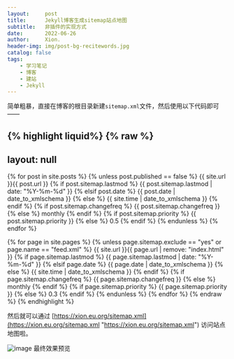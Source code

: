 ```yaml
---
layout:     post
title:      Jekyll博客生成sitemap站点地图
subtitle:   非插件的实现方式
date:       2022-06-26
author:     Xion.
header-img: img/post-bg-recitewords.jpg
catalog: false
tags:
    - 学习笔记
    - 博客
    - 建站
    - Jekyll
---
```


简单粗暴，直接在博客的根目录新建`sitemap.xml`文件，然后使用以下代码即可——

{% highlight liquid%}
{% raw %}
  ---
  layout: null
  ---
  <?xml version="1.0" encoding="UTF-8"?>
  <urlset xmlns="http://www.sitemaps.org/schemas/sitemap/0.9">
  {% for post in site.posts %}
    {% unless post.published == false %}
      <url>
        <loc>{{ site.url }}{{ post.url }}</loc>
          {% if post.sitemap.lastmod %}
            <lastmod>{{ post.sitemap.lastmod | date: "%Y-%m-%d" }}</lastmod>
          {% elsif post.date %}
            <lastmod>{{ post.date | date_to_xmlschema }}</lastmod>
          {% else %}
            <lastmod>{{ site.time | date_to_xmlschema }}</lastmod>
          {% endif %}
          {% if post.sitemap.changefreq %}
            <changefreq>{{ post.sitemap.changefreq }}</changefreq>
          {% else %}
            <changefreq>monthly</changefreq>
          {% endif %}
          {% if post.sitemap.priority %}
            <priority>{{ post.sitemap.priority }}</priority>
          {% else %}
            <priority>0.5</priority>
          {% endif %}
      </url>
    {% endunless %}
  {% endfor %}

  {% for page in site.pages %}
    {% unless page.sitemap.exclude == "yes" or page.name == "feed.xml" %}
      <url>
        <loc>{{ site.url }}{{ page.url | remove: "index.html" }}</loc>
         {% if page.sitemap.lastmod %}
           <lastmod>{{ page.sitemap.lastmod | date: "%Y-%m-%d" }}</lastmod>
         {% elsif page.date %}
           <lastmod>{{ page.date | date_to_xmlschema }}</lastmod>
         {% else %}
           <lastmod>{{ site.time | date_to_xmlschema }}</lastmod>
         {% endif %}
         {% if page.sitemap.changefreq %}
           <changefreq>{{ page.sitemap.changefreq }}</changefreq>
         {% else %}
           <changefreq>monthly</changefreq>
         {% endif %}
         {% if page.sitemap.priority %}
           <priority>{{ page.sitemap.priority }}</priority>
         {% else %}
           <priority>0.3</priority>
         {% endif %}
      </url>
    {% endunless %}
  {% endfor %}
  </urlset>
{% endraw %}
{% endhighlight %}

然后就可以通过 [https://xion.eu.org/sitemap.xml](https://xion.eu.org/sitemap.xml "https://xion.eu.org/sitemap.xml") 访问站点地图啦。

![image](https://user-images.githubusercontent.com/6897274/175803771-bf5e7434-f259-49c1-a1ed-afca9d33516d.png)
最终效果预览 
